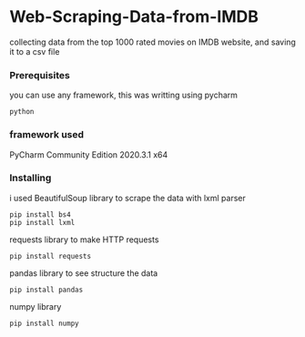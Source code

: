 # Web-Scraping-Data-from-IMDB
collecting data from the top 1000 rated movies on IMDB website, and saving it to a csv file


### Prerequisites
you can use any framework, this was writting using pycharm
```
python
```

### framework used
PyCharm Community Edition 2020.3.1 x64

### Installing
i used BeautifulSoup library to scrape the data with lxml parser

```
pip install bs4
pip install lxml
```
 requests library to make HTTP requests
```
pip install requests
```
pandas library to see structure the data
```
pip install pandas
```
numpy library
```
pip install numpy
```


